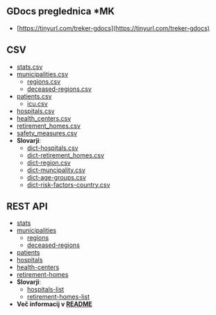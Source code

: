 ## GDocs preglednica *MK

- [https://tinyurl.com/treker-gdocs](https://tinyurl.com/treker-gdocs)


## CSV

- [stats.csv](https://github.com/treker-mk/data/blob/master/csv/stats.csv)
- [municipalities.csv](https://github.com/treker-mk/data/blob/master/csv/municipalities.csv)
    - [regions.csv](https://github.com/treker-mk/data/blob/master/csv/regions.csv)
    - [deceased-regions.csv](https://github.com/treker-mk/data/blob/master/csv/deceased-regions.csv)
- [patients.csv](https://github.com/treker-mk/data/blob/master/csv/patients.csv)
    - [icu.csv](https://github.com/treker-mk/data/blob/master/csv/icu.csv)
- [hospitals.csv](https://github.com/treker-mk/data/blob/master/csv/hospitals.csv)
- [health_centers.csv](https://github.com/treker-mk/data/blob/master/csv/health_centers.csv)
- [retirement_homes.csv](https://github.com/treker-mk/data/blob/master/csv/retirement_homes.csv)
- [safety_measures.csv](https://github.com/treker-mk/data/blob/master/csv/safety_measures.csv)
- **Slovarji**:
    - [dict-hospitals.csv](https://github.com/treker-mk/data/blob/master/csv/dict-hospitals.csv)
    - [dict-retirement_homes.csv](https://github.com/treker-mk/data/blob/master/csv/dict-retirement_homes.csv)
    - [dict-region.csv](https://github.com/treker-mk/data/blob/master/csv/dict-region.csv)
    - [dict-muncipality.csv](https://github.com/treker-mk/data/blob/master/csv/dict-municipality.csv)
    - [dict-age-groups.csv](https://github.com/treker-mk/data/blob/master/csv/dict-age-groups.csv)
    - [dict-risk-factors-country.csv](https://github.com/treker-mk/data/blob/master/csv/dict-risk-factors-country.csv)

## REST API
- [stats](https://api.treker.mk/api/stats)
- [municipalities](https://api.treker.mk/api/municipalities)
    - [regions](https://api.treker.mk/api/regions) 
    - [deceased-regions](https://api.treker.mk/api/deceased-regions)
- [patients](https://api.treker.mk/api/patients)
- [hospitals](https://api.treker.mk/api/hospitals)
- [health-centers](https://api.treker.mk/api/health-centers)
- [retirement-homes](https://api.treker.mk/api/retirement-homes)
- **Slovarji**:
    - [hospitals-list](https://api.treker.mk/api/hospitals-list)
    - [retirement-homes-list](https://api.treker.mk/api/retirement-homes-list)
- **Več informacij v [README](https://github.com/treker-mk/data-api/blob/master/README.md)**


